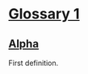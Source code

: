 # [Glossary 1](#12d8d5745b8afae6949c0a18bd187bbb)

## [Alpha](#1a319298ee8172465c1b9a7c00a454bb)

First definition.
